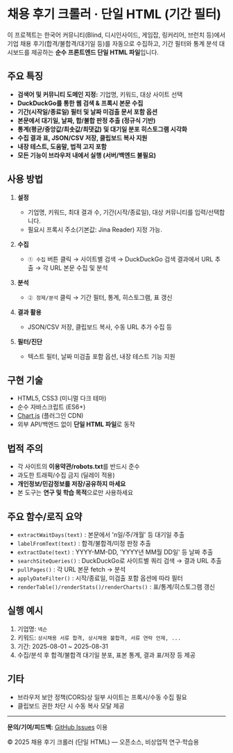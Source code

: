 # 채용 후기 크롤러 · 단일 HTML (기간 필터)

이 프로젝트는 한국어 커뮤니티(Blind, 디시인사이드, 게임잡, 링커리어, 브런치 등)에서 기업 채용 후기(합격/불합격/대기일 등)를 자동으로 수집하고, 기간 필터와 통계 분석 대시보드를 제공하는 **순수 프론트엔드 단일 HTML 파일**입니다.

## 주요 특징

- **검색어 및 커뮤니티 도메인 지정:** 기업명, 키워드, 대상 사이트 선택
- **DuckDuckGo를 통한 웹 검색 & 프록시 본문 수집**
- **기간(시작일/종료일) 필터 및 날짜 미검출 문서 포함 옵션**
- **본문에서 대기일, 날짜, 합/불합 판정 추출 (정규식 기반)**
- **통계(평균/중앙값/최솟값/최댓값) 및 대기일 분포 히스토그램 시각화**
- **수집 결과 표, JSON/CSV 저장, 클립보드 복사 지원**
- **내장 테스트, 도움말, 법적 고지 포함**
- **모든 기능이 브라우저 내에서 실행 (서버/백엔드 불필요)**

## 사용 방법

1. **설정**
    - 기업명, 키워드, 최대 결과 수, 기간(시작/종료일), 대상 커뮤니티를 입력/선택합니다.
    - 필요시 프록시 주소(기본값: Jina Reader) 지정 가능.

2. **수집**
    - `① 수집` 버튼 클릭 → 사이트별 검색 → DuckDuckGo 검색 결과에서 URL 추출 → 각 URL 본문 수집 및 분석

3. **분석**
    - `② 정제/분석` 클릭 → 기간 필터, 통계, 히스토그램, 표 갱신

4. **결과 활용**
    - JSON/CSV 저장, 클립보드 복사, 수동 URL 추가 수집 등

5. **필터/진단**
    - 텍스트 필터, 날짜 미검출 포함 옵션, 내장 테스트 기능 지원

## 구현 기술

- HTML5, CSS3 (미니멀 다크 테마)
- 순수 자바스크립트 (ES6+)
- [Chart.js](https://www.chartjs.org/) (플러그인 CDN)
- 외부 API/백엔드 없이 **단일 HTML 파일**로 동작

## 법적 주의

- 각 사이트의 **이용약관/robots.txt**를 반드시 준수
- 과도한 트래픽/수집 금지 (딜레이 적용)
- **개인정보/민감정보를 저장/공유하지 마세요**
- 본 도구는 **연구 및 학습 목적**으로만 사용하세요

## 주요 함수/로직 요약

- `extractWaitDays(text)` : 본문에서 'n일/주/개월' 등 대기일 추출
- `labelFromText(text)` : 합격/불합격/미정 판정 추출
- `extractDate(text)` : YYYY-MM-DD, 'YYYY년 MM월 DD일' 등 날짜 추출
- `searchSiteQueries()` : DuckDuckGo로 사이트별 쿼리 검색 → 결과 URL 추출
- `pullPages()` : 각 URL 본문 fetch → 분석
- `applyDateFilter()` : 시작/종료일, 미검출 포함 옵션에 따라 필터
- `renderTable()/renderStats()/renderCharts()` : 표/통계/히스토그램 갱신

## 실행 예시

1. 기업명: `넥슨`
2. 키워드: `상시채용 서류 합격, 상시채용 불합격, 서류 연락 언제, ...`
3. 기간: 2025-08-01 ~ 2025-08-31
4. 수집/분석 후 합격/불합격 대기일 분포, 표본 통계, 결과 표/저장 등 제공

## 기타

- 브라우저 보안 정책(CORS)상 일부 사이트는 프록시/수동 수집 필요
- 클립보드 권한 차단 시 수동 복사 모달 제공

---

**문의/기여/피드백:** [GitHub Issues](https://github.com/l22j/DocRadar/issues) 이용

© 2025 채용 후기 크롤러 (단일 HTML) — 오픈소스, 비상업적 연구·학습용
